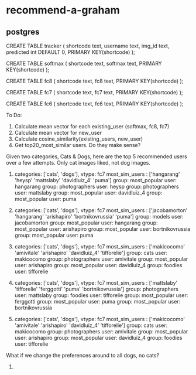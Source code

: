 # recommend-a-graham

## postgres

CREATE TABLE tracker (
	shortcode text,
	username text,
	img_id text,
	predicted int DEFAULT 0,
	PRIMARY KEY(shortcode)
);

CREATE TABLE softmax (
	shortcode text,
	softmax text, 
	PRIMARY KEY(shortcode) 
);

CREATE TABLE fc8 (
	shortcode text,
	fc8 text, 
	PRIMARY KEY(shortcode) 
);

CREATE TABLE fc7 (
	shortcode text,
	fc7 text,
	PRIMARY KEY(shortcode)
);

CREATE TABLE fc6 (
	shortcode text,
	fc6 text,
	PRIMARY KEY(shortcode)
);


To Do:

1. Calculate mean vector for each existing_user (softmax, fc8, fc7)
2. Calculate mean vector for new_user
3. Calculate cosine_similarity(existing_users, new_user)
4. Get top20_most_similar users. Do they make sense?


Given two categories, Cats & Dogs, here are the top 5 recommended users over a few attempts. Only cat images liked, not dog images.
1. categories: ['cats', 'dogs'], vtype: fc7
most_sim_users : ['hangarang' 'heysp' 'mattslaby' 'davidluiz_4' 'puma']
group: most_popular  user: hangarang 
group: photographers  user: heysp 
group: photographers  user: mattslaby 
group: most_popular  user: davidluiz_4 
group: most_popular  user: puma 

2. categories: ['cats', 'dogs'], vtype: fc7
most_sim_users : ['jacobamorton' 'hangarang' 'arishapiro' 'bortnikovrussia' 'puma']
group: models  user: jacobamorton 
group: most_popular  user: hangarang 
group: most_popular  user: arishapiro 
group: most_popular  user: bortnikovrussia 
group: most_popular  user: puma 

3. categories: ['cats', 'dogs'], vtype: fc7
most_sim_users : ['makicocomo' 'amivitale' 'arishapiro' 'davidluiz_4' 'tifforelie']
group: cats  user: makicocomo 
group: photographers  user: amivitale 
group: most_popular  user: arishapiro 
group: most_popular  user: davidluiz_4 
group: foodies  user: tifforelie

4. categories: ['cats', 'dogs'], vtype: fc7
most_sim_users : ['mattslaby' 'tifforelie' 'ferggotti' 'puma' 'bortnikovrussia']
group: photographers  user: mattslaby 
group: foodies  user: tifforelie 
group: most_popular  user: ferggotti 
group: most_popular  user: puma 
group: most_popular  user: bortnikovrussia 

5. categories: ['cats', 'dogs'], vtype: fc7
most_sim_users : ['makicocomo' 'amivitale' 'arishapiro' 'davidluiz_4' 'tifforelie']
group: cats  user: makicocomo 
group: photographers  user: amivitale 
group: most_popular  user: arishapiro 
group: most_popular  user: davidluiz_4 
group: foodies  user: tifforelie


What if we change the preferences around to all dogs, no cats?

1. 